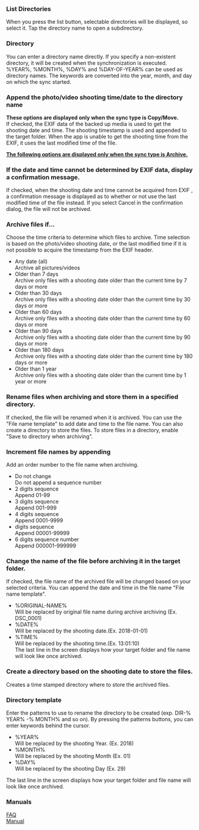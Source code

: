 ### List Directories<br>
When you press the list button, selectable directories will be displayed, so select it. Tap the directory name to open a subdirectory.<br>

### Directory<br>
You can enter a directory name directly. If you specify a non-existent directory, it will be created when the synchronization is executed.<br>
%YEAR%, %MONTH%, %DAY% and %DAY-OF-YEAR% can be used as directory names. The keywords are converted into the year, month, and day on which the sync started.<br>

### Append the photo/video shooting time/date to the directory name<br>
**These options are displayed only when the sync type is Copy/Move.**<br>
If checked, the EXIF data of the backed up media is used to get the shooting date and time. The shooting timestamp is used and appended to the target folder. When the app is unable to get the shooting time from the EXIF, it uses the last modified time of the file.<br>

**<u>The following options are displayed only when the sync type is Archive.</u>**<br>

### If the date and time cannot be determined by EXIF data, display a confirmation message.<br>
If checked, when the shooting date and time cannot be acquired from EXIF , a confirmation message is displayed as to whether or not use the last modified time of the file instead. If you select Cancel in the confirmation dialog, the file will not be archived.<br>

### Archive files if…<br>
Choose the time criteria to determine which files to archive. Time selection is based on the photo/video shooting date, or the last modified time if it is not possible to acquire the timestamp from the EXIF header.<br>

- Any date (all)<br>
Archive all pictures/videos<br>
- Older than 7 days<br>
Archive only files with a shooting date older than the current time by 7 days or more<br>
- Older than 30 days<br>
Archive only files with a shooting date older than the current time by 30 days or more<br>
- Older than 60 days<br>
Archive only files with a shooting date older than the current time by 60 days or more<br>
- Older than 90 days<br>
Archive only files with a shooting date older than the current time by 90 days or more<br>
- Older than 180 days<br>
Archive only files with a shooting date older than the current time by 180 days or more<br>
- Older than 1 year<br>
Archive only files with a shooting date older than the current time by 1 year or more<br>

### Rename files when archiving and store them in a specified directory.<br>
If checked, the file will be renamed when it is archived. You can use the "File name template" to add date and time to the file name. You can also create a directory to store the files. To store files in a directory, enable "Save to directory when archiving". <br>

### Increment file names by appending<br>
Add an order number to the file name when archiving.<br>

- Do not change<br>
Do not append a sequence number<br>
- 2 digits sequence<br>
Append 01-99<br>
- 3 digits sequence<br>
Append 001-999<br>
- 4 digits sequence<br>
 Append 0001-9999<br>
- digits sequence<br>
 Append 00001-99999<br>
- 6 digits sequence number<br>
 Append 000001-999999<br>

### Change the name of the file before archiving it in the target folder. <br>
If checked, the file name of the archived file will be changed based on your selected criteria. You can append the date and time in the file name "File name template".<br>

- %ORIGINAL-NAME%<br>
 Will be replaced by original file name during archive archiving (Ex. DSC_0001)<br>
- %DATE%<br>
 Will be replaced by the shooting date.(Ex. 2018-01-01)<br>
- %TIME%<br>
 Will be replaced by the shooting time.(Ex. 13:01:10)<br>
 The last line in the screen displays how your target folder and file name will look like once archived.<br>

### Create a directory based on the shooting date to store the files.<br>
Creates a time stamped directory where to store the archived files.<br>

### Directory template<br>
Enter the patterns to use to rename the directory to be created (exp. DIR-% YEAR% -% MONTH% and so on). By pressing the patterns buttons, you can enter keywords behind the cursor.<br>

- %YEAR%<br>
 Will be replaced by the shooting Year. (Ex. 2018)<br>
- %MONTH%<br>
 Will be replaced by the shooting Month (Ex. 01)<br>
- %DAY%<br>
 Will be replaced by the shooting Day (Ex. 29)<br>

The last line in the screen displays how your target folder and file name will look like once archived.<br>

### Manuals<br>
[FAQ](https://sentaroh.github.io/Documents/SMBSync2/SMBSync2_FAQ_EN.htm)<br>
[Manual](https://sentaroh.github.io/Documents/SMBSync2/SMBSync2_Desc_EN.htm) <br>
